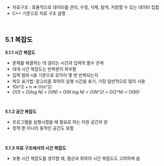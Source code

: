 - 자료구조 : 효율적으로 데이터를 관리, 수정, 삭제, 탐색, 저장할 수 있는 데이터 집합
- C++ 기준으로 자료 구조 설명
<br/>

## **5.1 복잡도**

**5.1.1 시간 복잡도** 

- 문제를 해결하는 데 걸리는 시간과 입력의 함수 관계
- 대게 시간 복잡도는 반복문이 좌우함
- 입력 범위 n을 기준으로 로직이 몇 번 반복되는지
- 빅오 표기법: 알고리즘 최악의 실행 시간을 표기, 가장 일반적으로 많이 사용
- 10n^2 + n ⇒ O(n^2)
- *O(1) < O(log N) < O(N) < O(N log N) < O(N^2) < O(2^N) < O(N!)*
<br/>
    

**5.1.2 공간 복잡도**

- 프로그램을 실행시켰을 때 필요로 하는 자원 공간의 양
- 정적 뿐 아니라 동적인 공간도 포함
<br/>

**5.1.3 자료 구조에서의 시간 복잡도**

- 보통 시간 복잡도를 생각할 때, 평균과 최악의 시간 복잡도도 고려하며 씀
